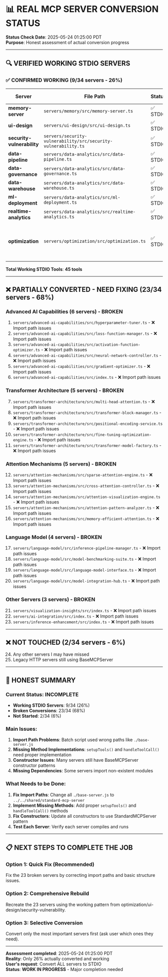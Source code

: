 # 📊 REAL MCP SERVER CONVERSION STATUS

**Status Check Date**: 2025-05-24 01:25:00 PDT  
**Purpose**: Honest assessment of actual conversion progress  

---

## 🔍 **VERIFIED WORKING STDIO SERVERS**

### ✅ **CONFIRMED WORKING (9/34 servers - 26%)**
| Server | File Path | Status | Tools | Test Result |
|--------|-----------|--------|-------|-------------|
| **memory-server** | `servers/memory/src/memory-server.ts` | ✅ STDIO | 5 tools | ✅ Working |
| **ui-design** | `servers/ui-design/src/ui-design.ts` | ✅ STDIO | 8 tools | ✅ Working |
| **security-vulnerability** | `servers/security-vulnerability/src/security-vulnerability.ts` | ✅ STDIO | 6 tools | ✅ Working |
| **data-pipeline** | `servers/data-analytics/src/data-pipeline.ts` | ✅ STDIO | 3 tools | ✅ Working |
| **data-governance** | `servers/data-analytics/src/data-governance.ts` | ✅ STDIO | 7 tools | ✅ Working |
| **data-warehouse** | `servers/data-analytics/src/data-warehouse.ts` | ✅ STDIO | 2 tools | ✅ Working |
| **ml-deployment** | `servers/data-analytics/src/ml-deployment.ts` | ✅ STDIO | 6 tools | ✅ Working |
| **realtime-analytics** | `servers/data-analytics/src/realtime-analytics.ts` | ✅ STDIO | 3 tools | ✅ Working |
| **optimization** | `servers/optimization/src/optimization.ts` | ✅ STDIO | 5 tools | ✅ Working (but startup script issue) |

**Total Working STDIO Tools**: **45 tools**

---

## ❌ **PARTIALLY CONVERTED - NEED FIXING (23/34 servers - 68%)**

### **Advanced AI Capabilities (6 servers) - BROKEN**
1. `servers/advanced-ai-capabilities/src/hyperparameter-tuner.ts` - ❌ Import path issues
2. `servers/advanced-ai-capabilities/src/loss-function-manager.ts` - ❌ Import path issues  
3. `servers/advanced-ai-capabilities/src/activation-function-optimizer.ts` - ❌ Import path issues
4. `servers/advanced-ai-capabilities/src/neural-network-controller.ts` - ❌ Import path issues
5. `servers/advanced-ai-capabilities/src/gradient-optimizer.ts` - ❌ Import path issues
6. `servers/advanced-ai-capabilities/src/index.ts` - ❌ Import path issues

### **Transformer Architecture (5 servers) - BROKEN**
7. `servers/transformer-architecture/src/multi-head-attention.ts` - ❌ Import path issues
8. `servers/transformer-architecture/src/transformer-block-manager.ts` - ❌ Import path issues
9. `servers/transformer-architecture/src/positional-encoding-service.ts` - ❌ Import path issues
10. `servers/transformer-architecture/src/fine-tuning-optimization-engine.ts` - ❌ Import path issues
11. `servers/transformer-architecture/src/transformer-model-factory.ts` - ❌ Import path issues

### **Attention Mechanisms (5 servers) - BROKEN**
12. `servers/attention-mechanisms/src/sparse-attention-engine.ts` - ❌ Import path issues
13. `servers/attention-mechanisms/src/cross-attention-controller.ts` - ❌ Import path issues
14. `servers/attention-mechanisms/src/attention-visualization-engine.ts` - ❌ Import path issues
15. `servers/attention-mechanisms/src/attention-pattern-analyzer.ts` - ❌ Import path issues
16. `servers/attention-mechanisms/src/memory-efficient-attention.ts` - ❌ Import path issues

### **Language Model (4 servers) - BROKEN**
17. `servers/language-model/src/inference-pipeline-manager.ts` - ❌ Import path issues
18. `servers/language-model/src/model-benchmarking-suite.ts` - ❌ Import path issues
19. `servers/language-model/src/language-model-interface.ts` - ❌ Import path issues
20. `servers/language-model/src/model-integration-hub.ts` - ❌ Import path issues

### **Other Servers (3 servers) - BROKEN**
21. `servers/visualization-insights/src/index.ts` - ❌ Import path issues
22. `servers/ai-integration/src/index.ts` - ❌ Import path issues
23. `servers/inference-enhancement/src/index.ts` - ❌ Import path issues

---

## ❌ **NOT TOUCHED (2/34 servers - 6%)**

24. Any other servers I may have missed
25. Legacy HTTP servers still using BaseMCPServer

---

## 🎯 **HONEST SUMMARY**

### **Current Status**: **INCOMPLETE**
- **Working STDIO Servers**: 9/34 (26%)
- **Broken Conversions**: 23/34 (68%) 
- **Not Started**: 2/34 (6%)

### **Main Issues**:
1. **Import Path Problems**: Batch script used wrong paths like `./base-server.js`
2. **Missing Method Implementations**: `setupTools()` and `handleToolCall()` need proper implementation
3. **Constructor Issues**: Many servers still have BaseMCPServer constructor patterns
4. **Missing Dependencies**: Some servers import non-existent modules

### **What Needs to be Done**:
1. **Fix Import Paths**: Change all `./base-server.js` to `../../shared/standard-mcp-server`
2. **Implement Missing Methods**: Add proper `setupTools()` and `handleToolCall()` methods
3. **Fix Constructors**: Update all constructors to use StandardMCPServer pattern
4. **Test Each Server**: Verify each server compiles and runs

---

## 📋 **NEXT STEPS TO COMPLETE THE JOB**

### **Option 1: Quick Fix (Recommended)**
Fix the 23 broken servers by correcting import paths and basic structure issues.

### **Option 2: Comprehensive Rebuild**  
Recreate the 23 servers using the working pattern from optimization/ui-design/security-vulnerability.

### **Option 3: Selective Conversion**
Convert only the most important servers first (ask user which ones they need).

---

**Assessment completed**: 2025-05-24 01:25:00 PDT  
**Reality**: Only 26% actually converted and working  
**User's request**: Convert ALL servers to STDIO  
**Status**: **WORK IN PROGRESS** - Major completion needed